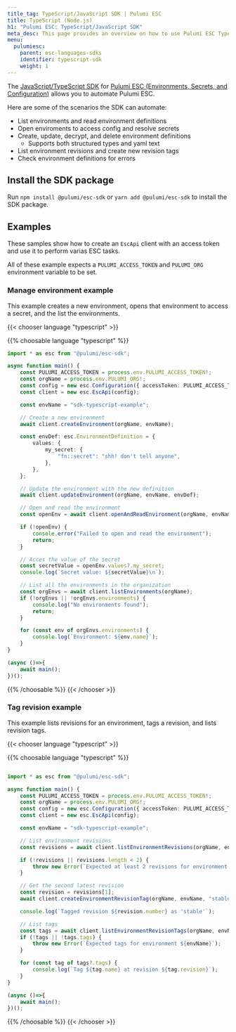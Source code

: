 ```yaml
---
title_tag: TypeScript/JavaScript SDK | Pulumi ESC
title: TypeScript (Node.js)
h1: "Pulumi ESC: TypeScript/JavaScript SDK"
meta_desc: This page provides an overview on how to use Pulumi ESC TypeScript/JavaScript SDK.
menu:
  pulumiesc:
    parent: esc-languages-sdks
    identifier: typescript-sdk
    weight: 1
---
```


The [JavaScript/TypeScript SDK](https://www.npmjs.com/package/@pulumi/esc-sdk) for [Pulumi ESC (Environments, Secrets, and Configuration)](/product/esc/) allows you to automate Pulumi ESC.

Here are some of the scenarios the SDK can automate:

* List environments and read environment definitions
* Open enviroments to access config and resolve secrets
* Create, update, decrypt, and delete environment definitions
    * Supports both structured types and yaml text
* List environment revisions and create new revision tags
* Check environment definitions for errors

## Install the SDK package

Run `npm install @pulumi/esc-sdk` or `yarn add @pulumi/esc-sdk` to install the SDK package.

## Examples

These samples show how to create an `EscApi` client with an access token and use it to perform varias ESC tasks.

All of these example expects a `PULUMI_ACCESS_TOKEN` and `PULUMI_ORG` environment variable to be set.

### Manage environment example

This example creates a new environment, opens that environment to access a secret, and the list the environments.

{{< chooser language "typescript" >}}

{{% choosable language "typescript" %}}

```typescript
import * as esc from "@pulumi/esc-sdk";

async function main() {
    const PULUMI_ACCESS_TOKEN = process.env.PULUMI_ACCESS_TOKEN!;
    const orgName = process.env.PULUMI_ORG!;
    const config = new esc.Configuration({ accessToken: PULUMI_ACCESS_TOKEN });
    const client = new esc.EscApi(config);

    const envName = "sdk-typescript-example";

    // Create a new environment
    await client.createEnvironment(orgName, envName);

    const envDef: esc.EnvironmentDefinition = {
        values: {
            my_secret: {
                "fn::secret": "shh! don't tell anyone",
            },
        },
    };

    // Update the environment with the new definition
    await client.updateEnvironment(orgName, envName, envDef);

    // Open and read the environment
    const openEnv = await client.openAndReadEnvironment(orgName, envName);

    if (!openEnv) {
        console.error("Failed to open and read the environment");
        return;
    }

    // Acces the value of the secret
    const secretValue = openEnv.values?.my_secret;
    console.log(`Secret value: ${secretValue}\n`);

    // List all the environments in the organization
    const orgEnvs = await client.listEnvironments(orgName);
    if (!orgEnvs || !orgEnvs.environments) {
        console.log("No environments found");
        return;
    }

    for (const env of orgEnvs.environments) {
        console.log(`Environment: ${env.name}`);
    }
}

(async ()=>{
    await main();
})();
```

{{% /choosable %}}
{{< /chooser >}}

### Tag revision example

This example lists revisions for an environment, tags a revision, and lists revision tags.

{{< chooser language "typescript" >}}

{{% choosable language "typescript" %}}

```typescript

import * as esc from "@pulumi/esc-sdk";

async function main() {
    const PULUMI_ACCESS_TOKEN = process.env.PULUMI_ACCESS_TOKEN!;
    const orgName = process.env.PULUMI_ORG!;
    const config = new esc.Configuration({ accessToken: PULUMI_ACCESS_TOKEN });
    const client = new esc.EscApi(config);

    const envName = "sdk-typescript-example";

    // List environment revisions
    const revisions = await client.listEnvironmentRevisions(orgName, envName);

    if (!revisions || revisions.length < 2) {
        throw new Error(`Expected at least 2 revisions for environment ${envName}`);
    }

    // Get the second latest revision
    const revision = revisions[1];
    await client.createEnvironmentRevisionTag(orgName, envName, "stable", revision.number);

    console.log(`Tagged revision ${revision.number} as 'stable'`);

    // List tags
    const tags = await client.listEnvironmentRevisionTags(orgName, envName);
    if (!tags || !tags.tags) {
        throw new Error(`Expected tags for environment ${envName}`);
    }

    for (const tag of tags?.tags) {
        console.log(`Tag ${tag.name} at revision ${tag.revision}`);
    }
}

(async ()=>{
    await main();
})();


```

{{% /choosable %}}
{{< /chooser >}}
